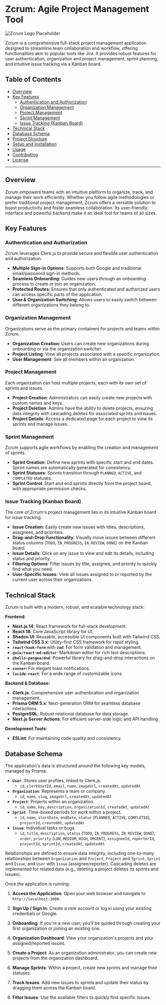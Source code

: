 # Zcrum: Agile Project Management Tool

![Zcrum Logo Placeholder](https://placehold.co/1200x400/2563eb/ffffff?text=Zcrum+Project+Management)

Zcrum is a comprehensive full-stack project management application designed to streamline team collaboration and workflow, offering functionalities akin to popular tools like Jira. It provides robust features for user authentication, organization and project management, sprint planning, and intuitive issue tracking via a Kanban board.

## Table of Contents

* [Overview](#overview)
* [Key Features](#key-features)
    * [Authentication and Authorization](#authentication-and-authorization)
    * [Organization Management](#organization-management)
    * [Project Management](#project-management)
    * [Sprint Management](#sprint-management)
    * [Issue Tracking (Kanban Board)](#issue-tracking-kanban-board)
* [Technical Stack](#technical-stack)
* [Database Schema](#database-schema)
* [Project Structure](#project-structure)
* [Setup and Installation](#setup-and-installation)
* [Usage](#usage)
* [Contributing](#contributing)
* [License](#license)

---

## Overview

Zcrum empowers teams with an intuitive platform to organize, track, and manage their work efficiently. Whether you follow agile methodologies or prefer traditional project management, Zcrum offers a versatile solution to boost productivity and foster seamless collaboration. Its user-friendly interface and powerful backend make it an ideal tool for teams of all sizes.

## Key Features

### Authentication and Authorization

Zcrum leverages Clerk.js to provide secure and flexible user authentication and authorization.

* **Multiple Sign-in Options**: Supports both Google and traditional email/password sign-in methods.
* **Seamless Onboarding**: Guides new users through an onboarding process to create or join an organization.
* **Protected Routes**: Ensures that only authenticated and authorized users can access specific parts of the application.
* **User & Organization Switching**: Allows users to easily switch between different organizations they belong to.

### Organization Management

Organizations serve as the primary containers for projects and teams within Zcrum.

* **Organization Creation**: Users can create new organizations during onboarding or via the organization switcher.
* **Project Listing**: View all projects associated with a specific organization.
* **User Management**: See all members within an organization.

### Project Management

Each organization can host multiple projects, each with its own set of sprints and issues.

* **Project Creation**: Administrators can easily create new projects with custom names and keys.
* **Project Deletion**: Admins have the ability to delete projects, ensuring data integrity with cascading deletes for associated sprints and issues.
* **Project Details**: Access a dedicated page for each project to view its sprints and manage issues.

### Sprint Management

Zcrum supports agile workflows by enabling the creation and management of sprints.

* **Sprint Creation**: Define new sprints with specific start and end dates. Sprint names are automatically generated for consistency.
* **Sprint Statuses**: Sprints transition through `PLANNED`, `ACTIVE`, and `COMPLETED` statuses.
* **Sprint Control**: Start and end sprints directly from the project board, with appropriate permission checks.

### Issue Tracking (Kanban Board)

The core of Zcrum's project management lies in its intuitive Kanban board for issue tracking.

* **Issue Creation**: Easily create new issues with titles, descriptions, assignees, and priorities.
* **Drag-and-Drop Functionality**: Visually move issues between different status columns (`TODO`, `IN_PROGRESS`, `IN_REVIEW`, `DONE`) on the Kanban board.
* **Issue Details**: Click on any issue to view and edit its details, including status and priority.
* **Filtering Options**: Filter issues by title, assignee, and priority to quickly find what you need.
* **User-Specific Issues**: View all issues assigned to or reported by the current user across their organizations.

## Technical Stack

Zcrum is built with a modern, robust, and scalable technology stack:

**Frontend:**
* **Next.js 14**: React framework for full-stack development.
* **React 18**: Core JavaScript library for UI.
* **Shadcn UI**: Reusable, accessible UI components built with Tailwind CSS.
* **Tailwind CSS 3.x**: Utility-first CSS framework for rapid styling.
* **`react-hook-form`** with **`zod`**: For form validation and management.
* **`@uiw/react-md-editor`**: Markdown editor for rich text descriptions.
* **`@hello-pangea/dnd`**: Powerful library for drag-and-drop interactions on the Kanban board.
* **`sonner`**: For elegant toast notifications.
* **`lucide-react`**: For a wide range of customizable icons.

**Backend & Database:**
* **Clerk.js**: Comprehensive user authentication and organization management.
* **Prisma ORM 5.x**: Next-generation ORM for seamless database interactions.
* **PostgreSQL**: Robust relational database for data storage.
* **Next.js Server Actions**: For efficient server-side logic and API handling.

**Development Tools:**
* **ESLint**: For maintaining code quality and consistency.

## Database Schema

The application's data is structured around the following key models, managed by Prisma:

* **`User`**: Stores user profiles, linked to Clerk.js.
    * `id`, `clerkUserId`, `email`, `name`, `imageUrl`, `createdAt`, `updatedAt`
* **`Organization`**: Represents a team or company.
    * `id`, `name`, `slug`, `imageUrl`, `createdAt`, `updatedAt`
* **`Project`**: Projects within an organization.
    * `id`, `name`, `key`, `description`, `organizationId`, `createdAt`, `updatedAt`
* **`Sprint`**: Time-boxed periods for work within a project.
    * `id`, `name`, `startDate`, `endDate`, `status` (`PLANNED`, `ACTIVE`, `COMPLETED`), `projectId`, `createdAt`, `updatedAt`
* **`Issue`**: Individual tasks or bugs.
    * `id`, `title`, `description`, `status` (`TODO`, `IN_PROGRESS`, `IN_REVIEW`, `DONE`), `order`, `priority` (`LOW`, `MEDIUM`, `HIGH`, `URGENT`), `assigneeId`, `reporterId`, `projectId`, `sprintId`, `createdAt`, `updatedAt`

Relationships are defined to ensure data integrity, including one-to-many relationships between `Organization` and `Project`, `Project` and `Sprint`, `Sprint` and `Issue`, and `User` with `Issue` (assignee/reporter). Cascading deletes are implemented for related data (e.g., deleting a project deletes its sprints and issues).

Once the application is running:

1.  **Access the Application**: Open your web browser and navigate to `http://localhost:3000`.

2.  **Sign Up / Sign In**: Create a new account or log in using your existing credentials or Google.

3.  **Onboarding**: If you're a new user, you'll be guided through creating your first organization or joining an existing one.

4.  **Organization Dashboard**: View your organization's projects and your assigned/reported issues.

5.  **Create a Project**: As an organization administrator, you can create new projects from the organization dashboard.

6.  **Manage Sprints**: Within a project, create new sprints and manage their statuses.

7.  **Track Issues**: Add new issues to sprints and update their status by dragging them across the Kanban board.

8.  **Filter Issues**: Use the available filters to quickly find specific issues.

